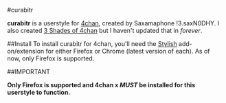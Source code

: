 #curabitr

__curabitr__ is a userstyle for [4chan](http://www.4chan.org), created by Saxamaphone !3.saxN0DHY. I also created [3 Shades of 4chan](http://userstyles.org/styles/23586/3-shades-of-4chan) but I haven't updated that in *forever*.

##Install
To install curabitr for 4chan, you'll need the [Stylish](http://userstyles.org/stylish) add-on/extension for either Firefox or Chrome (latest version of each). As of now, only Firefox is supported.

##IMPORTANT

__Only Firefox is supported and 4chan x *MUST* be installed for this userstyle to function.__
